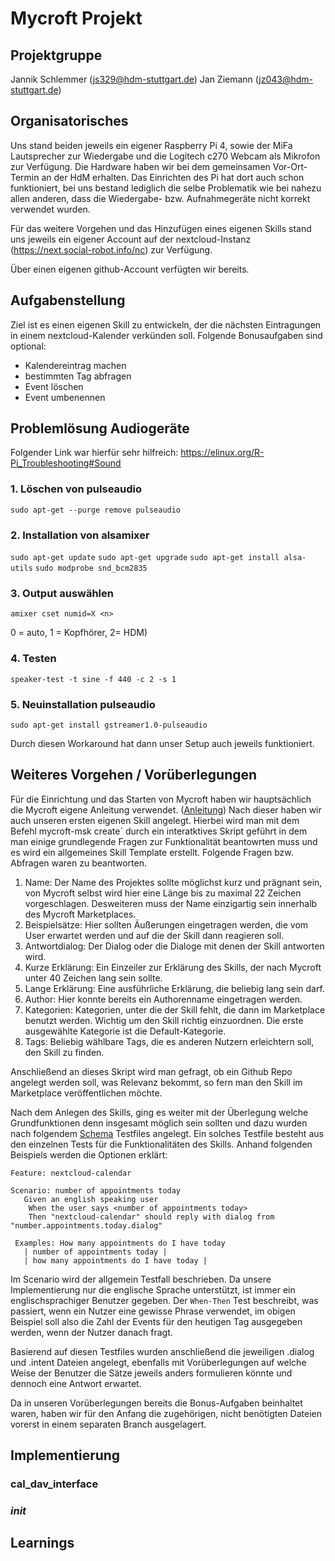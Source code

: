 # Mycroft Projekt 

## Projektgruppe
Jannik Schlemmer (js329@hdm-stuttgart.de)
Jan Ziemann (jz043@hdm-stuttgart.de)

## Organisatorisches
Uns stand beiden jeweils ein eigener Raspberry Pi 4, sowie der MiFa Lautsprecher zur Wiedergabe
und die Logitech c270 Webcam als Mikrofon zur Verfügung. Die Hardware haben wir bei dem
gemeinsamen Vor-Ort-Termin an der HdM erhalten. Das Einrichten des Pi hat dort auch schon
funktioniert, bei uns bestand lediglich die selbe Problematik wie bei nahezu allen anderen,
dass die Wiedergabe- bzw. Aufnahmegeräte nicht korrekt verwendet wurden.

Für das weitere Vorgehen und das Hinzufügen eines eigenen Skills stand uns jeweils ein eigener Account
auf der nextcloud-Instanz (https://next.social-robot.info/nc) zur Verfügung.

Über einen eigenen github-Account verfügten wir bereits.

## Aufgabenstellung
Ziel ist es einen eigenen Skill zu entwickeln, der die nächsten Eintragungen in einem nextcloud-Kalender
verkünden soll. Folgende Bonusaufgaben sind optional:
- Kalendereintrag machen
- bestimmten Tag abfragen
- Event löschen
- Event umbenennen

## Problemlösung Audiogeräte
Folgender Link war hierfür sehr hilfreich: https://elinux.org/R-Pi_Troubleshooting#Sound

### 1. Löschen von pulseaudio
`sudo apt-get --purge remove pulseaudio`

### 2. Installation von alsamixer
`sudo apt-get update`
`sudo apt-get upgrade`
`sudo apt-get install alsa-utils`
`sudo modprobe snd_bcm2835`

### 3. Output auswählen
 `amixer cset numid=X <n>` 

0 = auto, 1 = Kopfhörer, 2= HDM)

### 4. Testen
`speaker-test -t sine -f 440 -c 2 -s 1`

### 5. Neuinstallation pulseaudio
`sudo apt-get install gstreamer1.0-pulseaudio`

Durch diesen Workaround hat dann unser Setup auch jeweils funktioniert.

## Weiteres Vorgehen / Vorüberlegungen
Für die Einrichtung und das Starten von Mycroft haben wir hauptsächlich die Mycroft eigene Anleitung
verwendet. ([Anleitung](https://mycroft-ai.gitbook.io/docs/skill-development/introduction/your-first-skill))
Nach dieser haben wir auch unseren ersten eigenen Skill angelegt. Hierbei wird man mit dem Befehl mycroft-msk create` 
durch ein interatktives Skript geführt in dem man einige grundlegende Fragen zur Funktionalität beantowrten muss
und es wird ein allgemeines Skill Template erstellt. Folgende Fragen bzw. Abfragen waren zu beantworten.
1. Name: Der Name des Projektes sollte möglichst kurz und prägnant sein, von Mycroft selbst wird hier eine Länge
bis zu maximal 22 Zeichen vorgeschlagen. Desweiteren muss der Name einzigartig sein innerhalb des Mycroft Marketplaces.
2. Beispielsätze: Hier sollten Äußerungen eingetragen werden, die vom User erwartet werden und auf die der Skill dann 
reagieren soll.
3. Antwortdialog: Der Dialog oder die Dialoge mit denen der Skill antworten wird.
4. Kurze Erklärung: Ein Einzeiler zur Erklärung des Skills, der nach Mycroft unter 40 Zeichen lang sein sollte.
5. Lange Erklärung: Eine ausführliche Erklärung, die beliebig lang sein darf.
6. Author: Hier konnte bereits ein Authorenname eingetragen werden.
7. Kategorien: Kategorien, unter die der Skill fehlt, die dann im Marketplace benutzt werden. Wichtig um den Skill richtig
einzuordnen. Die erste ausgewählte Kategorie ist die Default-Kategorie.
8. Tags: Beliebig wählbare Tags, die es anderen Nutzern erleichtern soll, den Skill zu finden.

Anschließend an dieses Skript wird man gefragt, ob ein Github Repo angelegt werden soll, was Relevanz bekommt, so fern 
man den Skill im Marketplace veröffentlichen möchte.
 

Nach dem Anlegen des Skills, ging es weiter mit der Überlegung welche Grundfunktionen denn insgesamt 
möglich sein sollten und dazu wurden nach folgendem [Schema](https://mycroft-ai.gitbook.io/docs/skill-development/voight-kampff) Testfiles angelegt. 
Ein solches Testfile besteht aus den einzelnen Tests für die Funktionalitäten des Skills. Anhand folgenden Beispiels werden
die Optionen erklärt:   
 ```
 Feature: nextcloud-calendar 

 Scenario: number of appointments today  
    Given an english speaking user   
     When the user says <number of appointments today>                
     Then "nextcloud-calendar" should reply with dialog from "number.appointments.today.dialog" 

  Examples: How many appointments do I have today  
    | number of appointments today |  
    | how many appointments do I have today |
``` 
Im Scenario wird der allgemein Testfall beschrieben. Da unsere Implementierung nur die englische Sprache unterstützt,
ist immer ein englischsprachiger Benutzer gegeben. Der `When-Then` Test beschreibt, was passiert, wenn ein Nutzer eine gewisse
Phrase verwendet, im obigen Beispiel soll also die Zahl der Events für den heutigen Tag ausgegeben werden, wenn der 
Nutzer danach fragt.

Basierend auf diesen Testfiles wurden anschließend die jeweiligen .dialog 
und .intent Dateien angelegt, ebenfalls mit Vorüberlegungen auf welche Weise der Benutzer
die Sätze jeweils anders formulieren könnte und dennoch eine Antwort erwartet.

Da in unseren Vorüberlegungen bereits die Bonus-Aufgaben beinhaltet waren, haben wir für den Anfang die zugehörigen, nicht 
benötigten Dateien vorerst in einem separaten Branch ausgelagert.

## Implementierung

### cal_dav_interface

### ___init___


## Learnings

